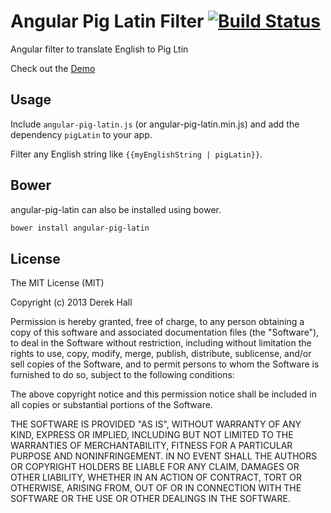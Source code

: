 # Angular Pig Latin Filter [![Build Status](https://travis-ci.org/dhallsim/angular-pig-latin.png?branch=master)](https://travis-ci.org/dhallsim/angular-pig-latin)

Angular filter to translate English to Pig Ltin

Check out the [Demo](http://dhallsim.github.io/angular-pig-latin)

## Usage
Include `angular-pig-latin.js` (or angular-pig-latin.min.js) and add the dependency `pigLatin` to your app.

Filter any English string like `{{myEnglishString | pigLatin}}`.

## Bower
angular-pig-latin can also be installed using bower.

```bash
bower install angular-pig-latin
```

## License
The MIT License (MIT)

Copyright (c) 2013 Derek Hall

Permission is hereby granted, free of charge, to any person obtaining a copy of
this software and associated documentation files (the "Software"), to deal in
the Software without restriction, including without limitation the rights to
use, copy, modify, merge, publish, distribute, sublicense, and/or sell copies of
the Software, and to permit persons to whom the Software is furnished to do so,
subject to the following conditions:

The above copyright notice and this permission notice shall be included in all
copies or substantial portions of the Software.

THE SOFTWARE IS PROVIDED "AS IS", WITHOUT WARRANTY OF ANY KIND, EXPRESS OR
IMPLIED, INCLUDING BUT NOT LIMITED TO THE WARRANTIES OF MERCHANTABILITY, FITNESS
FOR A PARTICULAR PURPOSE AND NONINFRINGEMENT. IN NO EVENT SHALL THE AUTHORS OR
COPYRIGHT HOLDERS BE LIABLE FOR ANY CLAIM, DAMAGES OR OTHER LIABILITY, WHETHER
IN AN ACTION OF CONTRACT, TORT OR OTHERWISE, ARISING FROM, OUT OF OR IN
CONNECTION WITH THE SOFTWARE OR THE USE OR OTHER DEALINGS IN THE SOFTWARE.
